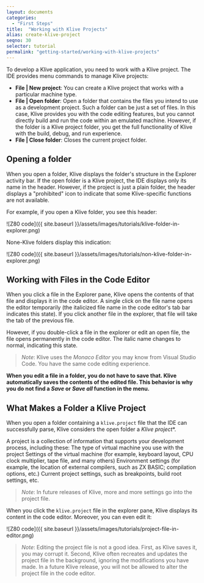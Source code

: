 ```yaml
---
layout: documents
categories: 
  - "First Steps"
title:  "Working with Klive Projects"
alias: create-klive-project
seqno: 30
selector: tutorial
permalink: "getting-started/working-with-klive-projects"
---
```


To develop a Klive application, you need to work with a Klive project. The IDE provides menu commands to manage Klive projects:

- **File \| New project**: You can create a Klive project that works with a particular machine type.
- **File \| Open folder**: Open a folder that contains the files you intend to use as a development project. Such a folder can be just a set of files. In this case, Klive provides you with the code editing features, but you cannot directly build and run the code within an emulated machine. However, if the folder is a Klive project folder, you get the full functionality of Klive with the build, debug, and run experience.
- **File \| Close folder**: Closes the current project folder.

## Opening a folder

When you open a folder, Klive displays the folder's structure in the Explorer activity bar. If the open folder is a Klive project, the IDE displays only its name in the header. However, if the project is just a plain folder, the header displays a "prohibited" icon to indicate that some Klive-specific functions are not available.

For example, if you open a Klive folder, you see this header:

![Z80 code]({{ site.baseurl }}/assets/images/tutorials/klive-folder-in-explorer.png)

None-Klive folders display this indication:

![Z80 code]({{ site.baseurl }}/assets/images/tutorials/non-klive-folder-in-explorer.png)

## Working with Files in the Code Editor

When you click a file in the Explorer pane, Klive opens the contents of that file and displays it in the code editor. A single click on the file name opens the editor temporarily (the italicized file name in the code editor's tab bar indicates this state). If you click another file in the explorer, that file will take the tab of the previous file.

However, if you double-click a file in the explorer or edit an open file, the file opens permanently in the code editor. The italic name changes to normal, indicating this state.


> *Note*: Klive uses the *Monaco Editor* you may know from Visual Studio Code. You have the same code editing experience.

**When you edit a file in a folder, you do not have to save that. Klive automatically saves the contents of the edited file. This behavior is why you do not find a *Save* or *Save all* function in the menu.**

## What Makes a Folder a Klive Project

When you open a folder containing a `klive.project` file that the IDE can successfully parse, Klive considers the open folder a *Klive project**.

A project is a collection of information that supports your development process, including these:
The type of virtual machine you use with the project
Settings of the virtual machine (for example, keyboard layout, CPU clock multiplier, tape file, and many others)
Environment settings (for example, the location of external compilers, such as ZX BASIC; compilation options, etc.)
Current project settings, such as breakpoints, build root settings, etc.
> *Note*: In future releases of Klive, more and more settings go into the project file.

When you click the `klive.project` file in the explorer pane, Klive displays its content in the code editor. Moreover, you can even edit it:

![Z80 code]({{ site.baseurl }}/assets/images/tutorials/project-file-in-editor.png)

> *Note*: Editing the project file is not a good idea. First, as Klive saves it, you may corrupt it. Second, Klive often recreates and updates the project file in the background, ignoring the modifications you have made. In a future Klive release, you will not be allowed to alter the project file in the code editor.


